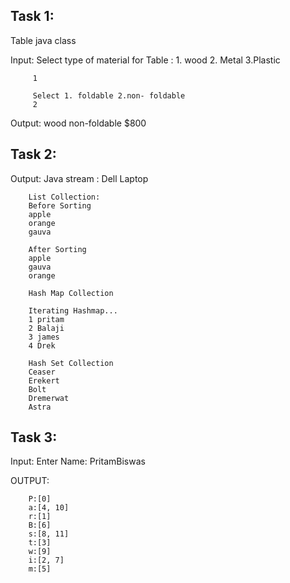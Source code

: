 ## Task 1:

Table java class


Input: 
         Select type of material for Table : 1. wood 2. Metal 3.Plastic 
         
         1
         
         Select 1. foldable 2.non- foldable 
         2
        
 Output:
        wood
        non-foldable
        $800
        
        
## Task 2:

Output: 
        Java stream : 
        Dell Laptop
        
        List Collection:
        Before Sorting 
        apple
        orange
        gauva

        After Sorting 
        apple
        gauva
        orange

        Hash Map Collection
        
        Iterating Hashmap...
        1 pritam
        2 Balaji
        3 james
        4 Drek
        
        Hash Set Collection
        Ceaser
        Erekert
        Bolt
        Dremerwat
        Astra
        
## Task 3:

Input:
        Enter Name: PritamBiswas
         


OUTPUT: 
       
        P:[0]
        a:[4, 10]
        r:[1]
        B:[6]
        s:[8, 11]
        t:[3]
        w:[9]
        i:[2, 7]
        m:[5]










